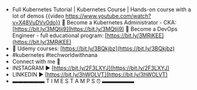 - Full Kubernetes Tutorial | Kubernetes Course | Hands-on course with a lot of demos {{video https://www.youtube.com/watch?v=X48VuDVv0do}}
  💙 Become a Kubernetes Administrator - CKA: [https://bit.ly/3MQtij9](https://bit.ly/3MQtij9)
  💚 Become a DevOps Engineer - full educational program: [https://bit.ly/3MRjKEE](https://bit.ly/3MRjKEE)
- 🧡 Udemy courses: [https://bit.ly/3BQkjbz](https://bit.ly/3BQkjbz)
- #kubernetes #techworldwithnana
- Connect with me 👋
- INSTAGRAM ► [https://bit.ly/2F3LXYJ](https://bit.ly/2F3LXYJ)
- LINKEDIN ► [https://bit.ly/3hWOLVT](https://bit.ly/3hWOLVT)
- ▬▬▬▬▬▬ T I M E S T A M P S ⏰ ▬▬▬▬▬▬